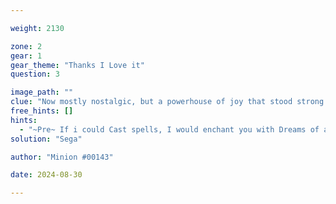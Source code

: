 ```yaml
---

weight: 2130

zone: 2
gear: 1
gear_theme: "Thanks I Love it"
question: 3

image_path: ""
clue: "Now mostly nostalgic, but a powerhouse of joy that stood strong once upon a time. I can still hear it clear as day."
free_hints: []
hints:
  - "~Pre~ If i could Cast spells, I would enchant you with Dreams of a simpler time."
solution: "Sega"

author: "Minion #00143"

date: 2024-08-30

---
```



